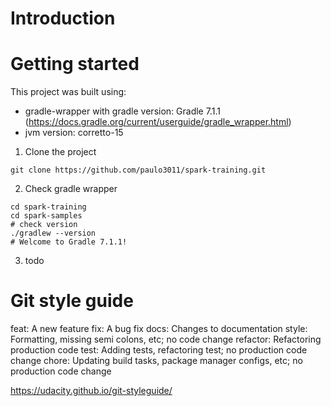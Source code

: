 # Introduction

# Getting started

This project was built using:

- gradle-wrapper with gradle version: Gradle 7.1.1 (https://docs.gradle.org/current/userguide/gradle_wrapper.html)
- jvm version: corretto-15

1. Clone the project

```shell
git clone https://github.com/paulo3011/spark-training.git
```

2. Check gradle wrapper

```shell
cd spark-training
cd spark-samples
# check version
./gradlew --version
# Welcome to Gradle 7.1.1!
```

3. todo

# Git style guide

feat: A new feature
fix: A bug fix
docs: Changes to documentation
style: Formatting, missing semi colons, etc; no code change
refactor: Refactoring production code
test: Adding tests, refactoring test; no production code change
chore: Updating build tasks, package manager configs, etc; no production code change

https://udacity.github.io/git-styleguide/